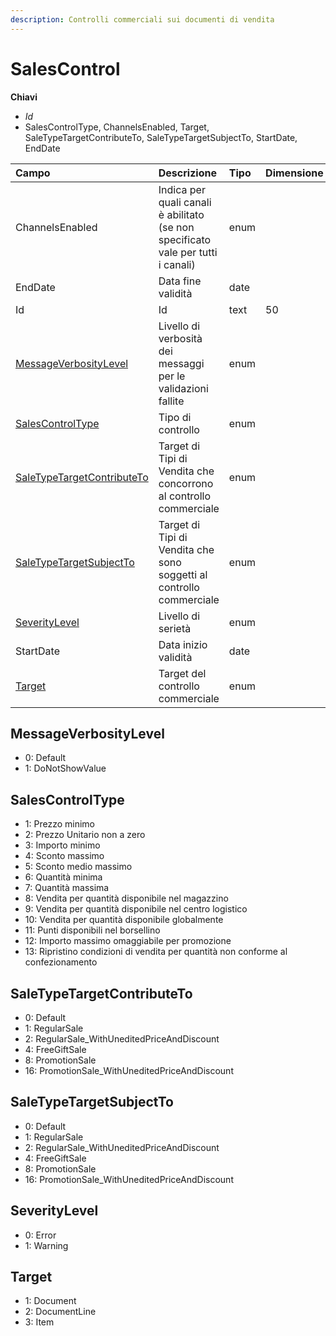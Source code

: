 ```yaml
---
description: Controlli commerciali sui documenti di vendita
---
```


# SalesControl

**Chiavi**

* _Id_
* SalesControlType, ChannelsEnabled, Target, SaleTypeTargetContributeTo, SaleTypeTargetSubjectTo, StartDate, EndDate

| Campo | Descrizione | Tipo | Dimensione |
| :--- | :--- | :--- | :--- |
| ChannelsEnabled | Indica per quali canali è abilitato \(se non specificato vale per tutti i canali\) | enum |  |
| EndDate | Data fine validità | date |  |
| Id | Id | text | 50 |
| [MessageVerbosityLevel](salescontrol.md#messageverbositylevel) | Livello di verbosità dei messaggi per le validazioni fallite | enum |  |
| [SalesControlType](salescontrol.md#salescontroltype) | Tipo di controllo | enum |  |
| [SaleTypeTargetContributeTo](salescontrol.md#saletypetargetcontributeto) | Target di Tipi di Vendita che concorrono al controllo commerciale | enum |  |
| [SaleTypeTargetSubjectTo](salescontrol.md#saletypetargetsubjectto) | Target di Tipi di Vendita che sono soggetti al controllo commerciale | enum |  |
| [SeverityLevel](salescontrol.md#severitylevel) | Livello di serietà | enum |  |
| StartDate | Data inizio validità | date |  |
| [Target](salescontrol.md#target) | Target del controllo commerciale | enum |  |

## MessageVerbosityLevel

* 0: Default
* 1: DoNotShowValue

## SalesControlType

* 1: Prezzo minimo
* 2: Prezzo Unitario non a zero
* 3: Importo minimo
* 4: Sconto massimo
* 5: Sconto medio massimo
* 6: Quantità minima
* 7: Quantità massima
* 8: Vendita per quantità disponibile nel magazzino
* 9: Vendita per quantità disponibile nel centro logistico
* 10: Vendita per quantità disponibile globalmente
* 11: Punti disponibili nel borsellino
* 12: Importo massimo omaggiabile per promozione
* 13: Ripristino condizioni di vendita per quantità non conforme al confezionamento

## SaleTypeTargetContributeTo

* 0: Default
* 1: RegularSale
* 2: RegularSale\_WithUneditedPriceAndDiscount
* 4: FreeGiftSale
* 8: PromotionSale
* 16: PromotionSale\_WithUneditedPriceAndDiscount

## SaleTypeTargetSubjectTo

* 0: Default
* 1: RegularSale
* 2: RegularSale\_WithUneditedPriceAndDiscount
* 4: FreeGiftSale
* 8: PromotionSale
* 16: PromotionSale\_WithUneditedPriceAndDiscount

## SeverityLevel

* 0: Error
* 1: Warning

## Target

* 1: Document
* 2: DocumentLine
* 3: Item
